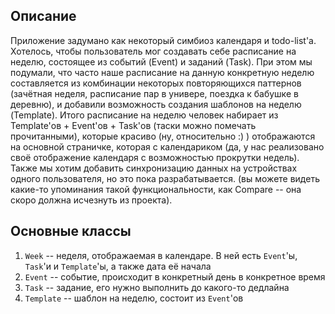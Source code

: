 ## Описание

Приложение задумано как некоторый симбиоз календаря и todo-list'a. Хотелось, чтобы пользователь мог создавать себе расписание на неделю, состоящее из событий (Event) и заданий (Task). При этом мы подумали, что часто наше расписание на данную конкретную неделю составляется из комбинации некоторых повторяющихся паттернов (зачётная неделя, расписание пар в универе, поездка к бабушке в деревню), и добавили возможность создания шаблонов на неделю (Template). Итого расписание на неделю человек набирает из Template'ов + Event'ов + Task'ов (таски можно помечать прочитанными), которые красиво (ну, относительно :) ) отображаются на основной страничке, которая с календариком (да, у нас реализовано своё отображение календаря с возможностью прокрутки недель). Также мы хотим добавить синхронизацию данных на устройствах одного пользователя, но это пока разрабатывается. (вы можете видеть какие-то упоминания такой функциональности, как Compare -- она скоро должна исчезнуть из проекта).

## Основные классы

1. `Week` -- неделя, отображаемая в календаре. В ней есть `Event`'ы, `Task`'и и `Template`'ы, а также дата её начала
2. `Event` -- событие, происходит в конкретный день в конкретное время
3. `Task` -- задание, его нужно выполнить до какого-то дедлайна
4. `Template` -- шаблон на неделю, состоит из `Event`'ов
